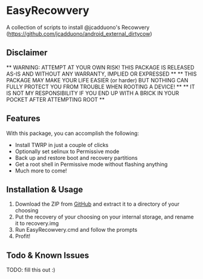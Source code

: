 # EasyRecowvery
A collection of scripts to install @jcadduono's Recowvery (https://github.com/jcadduono/android_external_dirtycow)

## Disclaimer

** WARNING: ATTEMPT AT YOUR OWN RISK! THIS PACKAGE IS RELEASED AS-IS AND WITHOUT ANY WARRANTY, IMPLIED OR EXPRESSED **
** THIS PACKAGE MAY MAKE YOUR LIFE EASIER (or harder) BUT NOTHING CAN FULLY PROTECT YOU FROM TROUBLE WHEN ROOTING A DEVICE! **
** IT IS NOT MY RESPONSIBILITY IF YOU END UP WITH A BRICK IN YOUR POCKET AFTER ATTEMPTING ROOT **

## Features
With this package, you can accomplish the following:
- Install TWRP in just a couple of clicks
- Optionally set selinux to Permissive mode
- Back up and restore boot and recovery partitions
- Get a root shell in Permissive mode without flashing anything
- Much more to come!

## Installation & Usage
1. Download the ZIP from [GitHub](https://github.com/bziemek/EasyRecowvery/archive/master.zip) and extract it to a directory of your choosing
2. Put the recovery of your choosing on your internal storage, and rename it to recovery.img
3. Run EasyRecowvery.cmd and follow the prompts
4. Profit!

## Todo & Known Issues
TODO: fill this out :)
